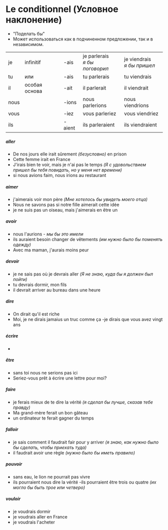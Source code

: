 # Le conditionnel (Условное наклонение)

- "Поделать бы"
- Может использоваться как в подчиненном предложении, так и в независимом.

|     |              |       |                 |                |
|:----|:-------------|:------|:----------------|:---------------|
|je   |infinitif     |-ais   |je parlerais <br> *я бы поговорил* |je viendrais <br> *я бы пришел* |
|tu   |или           |-ais   |tu parlerais     |tu viendrais    |
|il   |особая основа |-ait   |il parlerait     |il viendrait    |
|nous |              |-ions  |nous parlerions  |nous viendrions |
|vous |              |-iez   |vous parleriez   |vous viendriez  |
|ils  |              |-aient |ils parleraient  |ils viendraient |


##### aller
- De nos jours elle irait sûrement *(безусловно)* en prison
- Cette femme irait en France
- J'irais bien te voir, mais  je n'ai pas le temps *(Я с удовольствием пришел бы тебя повидать, но у меня нет времени)*
- si nous avions faim, nous irions au restaurant


##### aimer
- j'aimerais voir mon père *(Мне хотелось бы увидеть моего отца)*
- Nous ne savons pas si notre fille aimerait cette idée
- je ne suis pas un oiseau, mais j'aimerais en être un


##### avoir
- nous  l'aurions - *мы бы это имели*
- ils auraient besoin changer de vêtements *(им нужно было бы поменять одежду)*
- Avec ma maman, j'aurais moins peur


##### devoir
- je ne sais pas où je devrais aller *(Я не знаю, куда бы я должен был пойти)*
- tu devrais dormir, mon fils
- il devrait arriver au bureau dans une heure


##### dire
- On dirait qu'il est riche
- Moi, je ne dirais jamaius un truc comme ça
-je dirais que vous avez vingt ans


##### écrire
- 

##### être
- sans toi nous ne serions pas ici
- Seriez-vous prêt à écrire une lettre pour moi?


##### faire
- je ferais mieux de te dire la vérité *(я сделал бы лучше, сказав тебе правду)*
- Ma grand-mère ferait un bon gâteau
- un ordinateur te ferait gagner du temps


##### falloir
- je sais comment il faudrait fair pour y arriver *(я знаю, как нужно было бы сделать, чтобы приехать туда)*
- il faudrait avoir une règle *(нужно было бы иметь правило)*


##### pouvoir
- sans eau, le lion ne pourrait pas vivre
- ils pourraient nous dire la vérité
 -ils pourraient être trois ou quatre  *(их могло бы быть трое или четверо)*
 
 
##### vouloir
- je voudrais dormir 
- je voudrais aller en France
- je voudrais l'acheter
 
 
 
